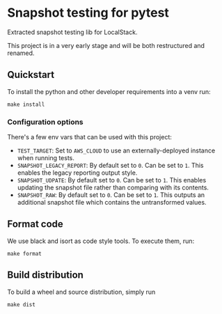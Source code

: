 Snapshot testing for pytest
===============================

Extracted snapshot testing lib for LocalStack.

This project is in a very early stage and will be both restructured and renamed.


## Quickstart

To install the python and other developer requirements into a venv run:

    make install

### Configuration options

There's a few env vars that can be used with this project:

* `TEST_TARGET`: Set to `AWS_CLOUD` to use an externally-deployed instance when running tests.
* `SNAPSHOT_LEGACY_REPORT`: By default set to `0`. Can be set to `1`. This enables the legacy reporting output style.
* `SNAPSHOT_UDPATE`: By default set to `0`. Can be set to `1`. This enables updating the snapshot file rather than comparing with its contents.
* `SNAPSHOT_RAW`: By default set to `0`. Can be set to `1`. This outputs an additional snapshot file which contains the untransformed values.

## Format code

We use black and isort as code style tools.
To execute them, run:

    make format

## Build distribution

To build a wheel and source distribution, simply run

    make dist
